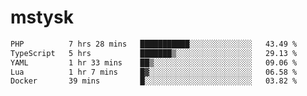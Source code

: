 # mstysk

<!--START_SECTION:waka-->

```txt
PHP          7 hrs 28 mins   ███████████░░░░░░░░░░░░░░   43.49 %
TypeScript   5 hrs           ███████▒░░░░░░░░░░░░░░░░░   29.13 %
YAML         1 hr 33 mins    ██▒░░░░░░░░░░░░░░░░░░░░░░   09.06 %
Lua          1 hr 7 mins     █▓░░░░░░░░░░░░░░░░░░░░░░░   06.58 %
Docker       39 mins         █░░░░░░░░░░░░░░░░░░░░░░░░   03.82 %
```

<!--END_SECTION:waka-->
